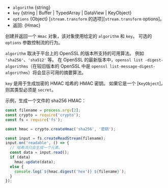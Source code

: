 <!-- YAML
added: v0.1.94
changes:
  - version: v11.6.0
    pr-url: https://github.com/nodejs/node/pull/24234
    description: The `key` argument can now be a `KeyObject`.
-->

* `algorithm` {string}
* `key` {string | Buffer | TypedArray | DataView | KeyObject}
* `options` {Object} [`stream.transform` 的选项][`stream.transform` options]。
* 返回: {Hmac}

创建并返回一个 `Hmac` 对象，该对象使用给定的 `algorithm` 和 `key`。 
可选的 `options` 参数控制流的行为。 

`algorithm` 取决于平台上的 OpenSSL 的版本所支持的可用算法。 
例如 `'sha256'`、`'sha512'` 等。
在 OpenSSL 的最新版本中，`openssl list -digest-algorithms`（在较旧版本的 OpenSSL 中是 `openssl list-message-digest-algorithms`）将会显示可用的摘要算法。

`key` 是用于生成加密的 HMAC 哈希的 HMAC 密钥。 
如果它是一个 [`KeyObject`]，则其类型必须是 `secret`。

示例，生成一个文件的 sha256 HMAC：

```js
const filename = process.argv[2];
const crypto = require('crypto');
const fs = require('fs');

const hmac = crypto.createHmac('sha256', '密钥');

const input = fs.createReadStream(filename);
input.on('readable', () => {
  // 哈希流只会生成一个元素。
  const data = input.read();
  if (data)
    hmac.update(data);
  else {
    console.log(`${hmac.digest('hex')} ${filename}`);
  }
});
```

